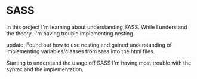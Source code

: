 # SASS

In this project I'm learning about understanding SASS.
While I understand the theory, I'm having trouble implementing nesting.

update: 
Found out how to use nesting and gained understanding of implementing variables/classes from sass into the html files.

Starting to understand the usage off SASS I'm having most trouble with the syntax and the implementation.
